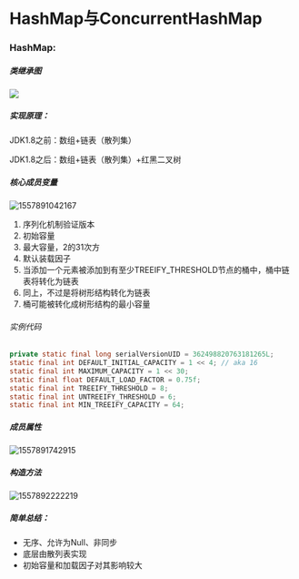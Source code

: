 # HashMap与ConcurrentHashMap

### HashMap:

##### 类继承图

![](C:\Users\Goffy\Desktop\继承图谱\HashMap.jpg)

##### 实现原理：

JDK1.8之前：数组+链表（散列集）

JDK1.8之后：数组+链表（散列集）+红黑二叉树

##### 核心成员变量

![1557891042167](C:\Users\Goffy\AppData\Roaming\Typora\typora-user-images\1557891042167.png)

1. 序列化机制验证版本
2. 初始容量
3. 最大容量，2的31次方
4. 默认装载因子
5. 当添加一个元素被添加到有至少TREEIFY_THRESHOLD节点的桶中，桶中链表将转化为链表
6. 同上，不过是将树形结构转化为链表
7. 桶可能被转化成树形结构的最小容量

###### 实例代码

```Java
private static final long serialVersionUID = 362498820763181265L;
static final int DEFAULT_INITIAL_CAPACITY = 1 << 4; // aka 16
static final int MAXIMUM_CAPACITY = 1 << 30;
static final float DEFAULT_LOAD_FACTOR = 0.75f;
static final int TREEIFY_THRESHOLD = 8;
static final int UNTREEIFY_THRESHOLD = 6;
static final int MIN_TREEIFY_CAPACITY = 64;
```

##### 成员属性

![1557891742915](C:\Users\Goffy\AppData\Roaming\Typora\typora-user-images\1557891742915.png)

##### 构造方法

![1557892222219](C:\Users\Goffy\AppData\Roaming\Typora\typora-user-images\1557892222219.png)

##### 简单总结：

- 无序、允许为Null、非同步
- 底层由散列表实现
- 初始容量和加载因子对其影响较大
